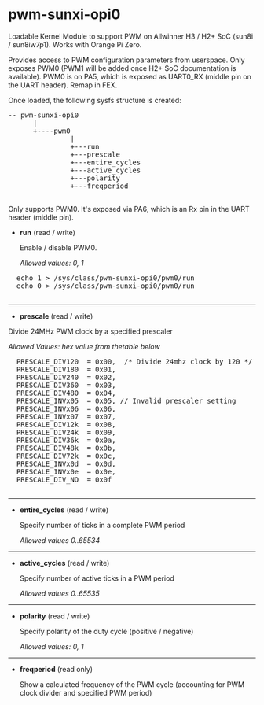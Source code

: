 # pwm-sunxi-opi0

Loadable Kernel Module to support PWM on Allwinner H3 / H2+ SoC (sun8i / sun8iw7p1). Works with Orange Pi Zero.

Provides access to PWM configuration parameters from userspace. Only exposes PWM0 (PWM1 will be added once H2+ SoC documentation is available). PWM0 is on PA5, which is exposed as UART0_RX (middle pin on the UART header). Remap in FEX.

Once loaded, the following sysfs structure is created:

<pre>
-- pwm-sunxi-opi0
      |
      +----pwm0
               |
               +---run
               +---prescale
               +---entire_cycles
               +---active_cycles
               +---polarity
               +---freqperiod
	</pre>

	
  Only supports PWM0. It's exposed via PA6, which is an Rx pin in the UART header (middle pin).
  
  * **run** (read / write)
  
    Enable / disable PWM0.
    
    *Allowed values: 0, 1*
	
  
  <pre>
  echo 1 > /sys/class/pwm-sunxi-opi0/pwm0/run
  echo 0 > /sys/class/pwm-sunxi-opi0/pwm0/run
  </pre>
  ---
  * **prescale** (read / write)
  
  Divide 24MHz PWM clock by a specified prescaler 
  
  *Allowed Values: hex value from thetable below*
  <pre>
  PRESCALE_DIV120  = 0x00,  /* Divide 24mhz clock by 120 */
  PRESCALE_DIV180  = 0x01,
  PRESCALE_DIV240  = 0x02,
  PRESCALE_DIV360  = 0x03,
  PRESCALE_DIV480  = 0x04,
  PRESCALE_INVx05  = 0x05, // Invalid prescaler setting
  PRESCALE_INVx06  = 0x06,
  PRESCALE_INVx07  = 0x07,
  PRESCALE_DIV12k  = 0x08,
  PRESCALE_DIV24k  = 0x09,
  PRESCALE_DIV36k  = 0x0a,
  PRESCALE_DIV48k  = 0x0b,
  PRESCALE_DIV72k  = 0x0c,
  PRESCALE_INVx0d  = 0x0d,
  PRESCALE_INVx0e  = 0x0e,
  PRESCALE_DIV_NO  = 0x0f
  </pre>
  
  ---
  * **entire_cycles** (read / write)
    
    Specify number of ticks in a complete PWM period
    
    *Allowed values 0..65534*
  
      
  ---
  
   * **active_cycles** (read / write)
     
     Specify number of active ticks in a PWM period  
     
     *Allowed values 0..65535*
  
  ---
  * **polarity** (read / write)
  
    Specify polarity of the duty cycle (positive / negative)
    
    *Allowed values: 0, 1*
      
  ---
  * **freqperiod** (read only)
    
    Show a calculated frequency of the PWM cycle (accounting for PWM clock divider and specified PWM period)
    
      
